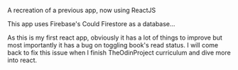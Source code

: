 A recreation of a previous app, now using ReactJS

This app uses Firebase's Could Firestore as a database...

As this is my first react app, obviously it has a lot of things to improve but most importantly it has a bug on toggling book's read status. I will come back to fix this issue when I finish TheOdinProject curriculum and dive more into react.
